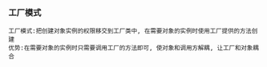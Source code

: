 ### 工厂模式
    工厂模式:把创建对象实例的权限移交到工厂类中, 在需要对象的实例时使用工厂提供的方法创建
    优势:在需要对象的实例时只需要调用工厂的方法即可, 使对象和调用方解耦, 让工厂和对象耦合